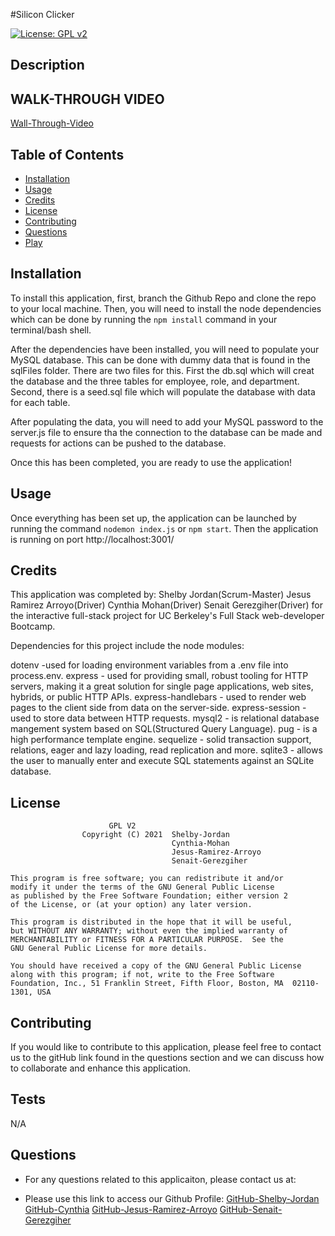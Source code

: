 #Silicon Clicker

[![License: GPL v2](https://img.shields.io/badge/License-GPL%20v2-blue.svg)](https://www.gnu.org/licenses/old-licenses/gpl-2.0.en.html)



## Description



## WALK-THROUGH VIDEO

[Wall-Through-Video]()

## Table of Contents

-   [Installation](#installation)
-   [Usage](#usage)
-   [Credits](#credits)
-   [License](#license)
-   [Contributing](#contributing)
-   [Questions](#questions)
-   [Play](https://silicon-clicker.herokuapp.com/)
## Installation

To install this application, first, branch the Github Repo and clone the repo to your local machine. Then, you will need to install the node dependencies which can be done by running the `npm install` command in your terminal/bash shell.


After the dependencies have been installed, you will need to populate your MySQL database. This can be done with dummy data that is found in the sqlFiles folder. There are two files for this. First the db.sql which will creat the database and the three tables for employee, role, and department.
Second, there is a seed.sql file which will populate the database with data for each table.

After populating the data, you will need to add your MySQL password to the server.js file to ensure tha the connection to the database can be made and requests for actions can be pushed to the database.

Once this has been completed, you are ready to use the application!

## Usage

Once everything has been set up, the application can be launched by running the command `nodemon index.js` or `npm start`. Then the application is running on port http://localhost:3001/

## Credits

This application was completed by:
                                  Shelby Jordan(Scrum-Master)
                                  Jesus Ramirez Arroyo(Driver)
                                  Cynthia Mohan(Driver)
                                  Senait Gerezgiher(Driver)
for the interactive full-stack project for UC Berkeley's Full Stack web-developer Bootcamp.

Dependencies for this project include the node modules:

dotenv -used for loading environment variables from a .env file into process.env.
express - used for providing small, robust tooling for HTTP servers, making it a great solution for single page applications, web sites, hybrids, or public HTTP APIs.
express-handlebars - used to render web pages to the client side from data on the server-side.
express-session - used to store data between HTTP requests.
mysql2 - is relational database mangement system based on SQL(Structured Query Language).
pug - is a high performance template engine.
sequelize - solid transaction support, relations, eager and lazy loading, read replication and more. 
sqlite3 -  allows the user to manually enter and execute SQL statements against an SQLite database.




## License
                          GPL V2
    				Copyright (C) 2021  Shelby-Jordan
                                        Cynthia-Mohan
                                        Jesus-Ramirez-Arroyo
                                        Senait-Gerezgiher

	This program is free software; you can redistribute it and/or
	modify it under the terms of the GNU General Public License
	as published by the Free Software Foundation; either version 2
	of the License, or (at your option) any later version.

	This program is distributed in the hope that it will be useful,
	but WITHOUT ANY WARRANTY; without even the implied warranty of
	MERCHANTABILITY or FITNESS FOR A PARTICULAR PURPOSE.  See the
	GNU General Public License for more details.

	You should have received a copy of the GNU General Public License
	along with this program; if not, write to the Free Software
	Foundation, Inc., 51 Franklin Street, Fifth Floor, Boston, MA  02110-1301, USA

## Contributing

If you would like to contribute to this application, please feel free to contact us to the gitHub link found in the questions section and we can discuss how to collaborate and enhance this application.

## Tests

N/A

## Questions

-   For any questions related to this applicaiton, please contact us at:

-   Please use this link to access our Github Profile: [GitHub-Shelby-Jordan](https://github.com/Kingly77)
                                                       [GitHub-Cynthia](https://github.com/CynthiaMohan)
                                                       [GitHub-Jesus-Ramirez-Arroyo](https://github.com/JR1994-CA)
                                                       [GitHub-Senait-Gerezgiher](https://github.com/senait77)
